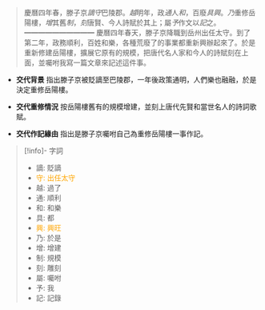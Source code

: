 > 慶曆四年春，滕子京*謫守*巴陵郡。*越*明年，政*通*人*和*，百廢*具興*。*乃*重修岳陽樓，*增*其舊*制*，*刻*唐賢、今人詩賦於其上；屬*予*作文以*記*之。
> ━━━━━━━━━━
> 慶曆四年春天，滕子京降職到岳州出任太守。到了第二年，政務順利，百姓和樂，各種荒廢了的事業都重新興辦起來了。於是重新修建岳陽樓，擴展它原有的規模，把唐代名人家和今人的詩賦刻在上面，並囑咐我寫一篇文章來記述這件事。

- **交代背景**
  指出滕子京被貶謫至巴陵郡，一年後政策通明，人們樂也融融，於是決定重修岳陽樓。

- **交代重修情況**
  按岳陽樓舊有的規模增建，並刻上唐代先賢和當世名人的詩詞歌賦。

- **交代作記緣由**
  指出是滕子京囑咐自己為重修岳陽樓一事作記。

> [!info]- 字詞
> - 謫: 貶謫
> - <span style="color: orange">守: 出任太守</span>
> - 越: 過了
> - 通: 順利
> - 和: 和樂
> - 具: 都
> - <span style="color: orange">興: 興旺</span>
> - 乃: 於是
> - 增: 增建
> - 制: 規模
> - 刻: 雕刻
> - 屬: 囑咐
> - 予: 我
> - 記: 記錄
